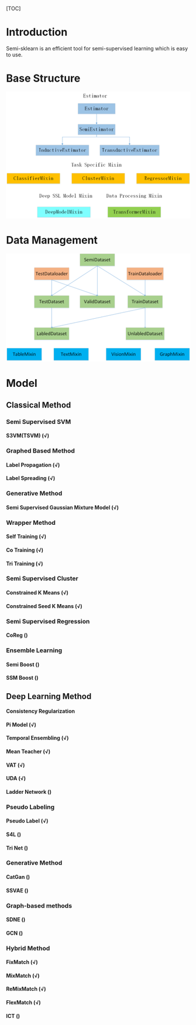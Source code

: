 [TOC]

#  Introduction

Semi-sklearn is an efficient tool for semi-supervised learning which is easy to use.



#  Base Structure

![Base](.\Imgs\Base.png)





#  Data Management

![Dataset](.\Imgs\Dataset.png)

#  Model



##  Classical  Method



###  Semi Supervised SVM



####  S3VM(TSVM) (√)



###  Graphed Based Method



####  Label Propagation (√)



####  Label Spreading (√)



### Generative Method



####  Semi Supervised Gaussian Mixture Model (√)



###  Wrapper Method 



#### Self Training (√)



####  Co Training (√)



####  Tri Training (√)



###  Semi Supervised Cluster



#### Constrained K Means (√)



#### Constrained Seed K Means (√)



###  Semi Supervised Regression



####  CoReg ()



###  Ensemble Learning



####  Semi Boost ()



####  SSM Boost ()



## Deep Learning Method



####  Consistency Regularization



####  Pi Model (√)



####  Temporal Ensembling (√)



#### Mean Teacher (√)



####  VAT (√)



####  UDA (√)



####  Ladder Network ()



###  Pseudo Labeling



####  Pseudo Label (√)



####  S4L ()



####  Tri Net ()



###  Generative Method



####  CatGan ()



####  SSVAE ()



### Graph-based methods



####  SDNE ()



####  GCN ()



###  Hybrid Method



####  FixMatch (√)



####  MixMatch (√)



####  ReMixMatch (√)



#### FlexMatch (√)



####  ICT ()

















